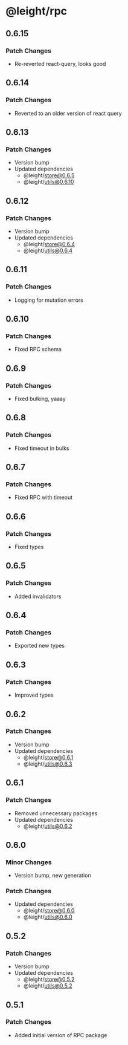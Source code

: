 # @leight/rpc

## 0.6.15

### Patch Changes

- Re-reverted react-query, looks good

## 0.6.14

### Patch Changes

- Reverted to an older version of react query

## 0.6.13

### Patch Changes

- Version bump
- Updated dependencies
    - @leight/store@0.6.5
    - @leight/utils@0.6.10

## 0.6.12

### Patch Changes

- Version bump
- Updated dependencies
    - @leight/store@0.6.4
    - @leight/utils@0.6.4

## 0.6.11

### Patch Changes

- Logging for mutation errors

## 0.6.10

### Patch Changes

- Fixed RPC schema

## 0.6.9

### Patch Changes

- Fixed bulking, yaaay

## 0.6.8

### Patch Changes

- Fixed timeout in bulks

## 0.6.7

### Patch Changes

- Fixed RPC with timeout

## 0.6.6

### Patch Changes

- Fixed types

## 0.6.5

### Patch Changes

- Added invalidators

## 0.6.4

### Patch Changes

- Exported new types

## 0.6.3

### Patch Changes

- Improved types

## 0.6.2

### Patch Changes

- Version bump
- Updated dependencies
    - @leight/store@0.6.1
    - @leight/utils@0.6.3

## 0.6.1

### Patch Changes

- Removed unnecessary packages
- Updated dependencies
    - @leight/utils@0.6.2

## 0.6.0

### Minor Changes

- Version bump, new generation

### Patch Changes

- Updated dependencies
    - @leight/store@0.6.0
    - @leight/utils@0.6.0

## 0.5.2

### Patch Changes

- Version bump
- Updated dependencies
    - @leight/store@0.5.2
    - @leight/utils@0.5.2

## 0.5.1

### Patch Changes

- Added initial version of RPC package

